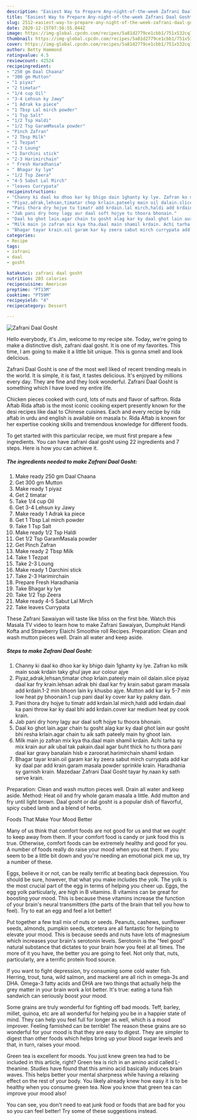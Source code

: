 ```yaml
---
description: "Easiest Way to Prepare Any-night-of-the-week Zafrani Daal Gosht"
title: "Easiest Way to Prepare Any-night-of-the-week Zafrani Daal Gosht"
slug: 2512-easiest-way-to-prepare-any-night-of-the-week-zafrani-daal-gosht
date: 2020-12-15T07:56:55.044Z
image: https://img-global.cpcdn.com/recipes/5a81d2779ce1cbb1/751x532cq70/zafrani-daal-gosht-recipe-main-photo.jpg
thumbnail: https://img-global.cpcdn.com/recipes/5a81d2779ce1cbb1/751x532cq70/zafrani-daal-gosht-recipe-main-photo.jpg
cover: https://img-global.cpcdn.com/recipes/5a81d2779ce1cbb1/751x532cq70/zafrani-daal-gosht-recipe-main-photo.jpg
author: Betty Hammond
ratingvalue: 4.5
reviewcount: 42524
recipeingredient:
- "250 gm Daal Chaana"
- "300 gm Mutton"
- "1 piyaz"
- "2 timatar"
- "1/4 cup Oil"
- "3-4 Lehsun ky Jawy"
- "1 Adrak ka piece"
- "1 Tbsp Lal mirch powder"
- "1 Tsp Salt"
- "1/2 Tsp Haldi"
- "1/2 Tsp GaramMasala powder"
- "Pinch Zafran"
- "2 Tbsp Milk"
- "1 Tezpat"
- "2-3 Loung"
- "1 Darchini stick"
- "2-3 Harimirchain"
- " Fresh Haradhania"
- " Bhagar ky lye"
- "1/2 Tsp Zeera"
- "4-5 Sabut Lal Mirch"
- "leaves Currypata"
recipeinstructions:
- "Channy ki daal ko dhoo kar ky bhigo dain 1ghanty ky lye. Zafran ko milk main soak krdain taky ghul jaye aur colour ajye"
- "Piyaz,adrak,lehsan,timatar chop krlain.pateely main oil dalain.slice piyaz daal kar fry krain.lehsan adrak bhi daal kar fry krain.sabut garam masala add krdain.1-2 min bhoon lain ky khusbo ajye. Mutton add kar ky 5-7 min low heat py bhoonain.1 cup pani daal ky cover kar ky pakny dain."
- "Pani thora dry hojye tu timatr add krdain.lal mirch,haldi add krdain.daal ka pani throw kar ky daal bhi add krdain.cover kar medium heat py cook krain."
- "Jab pani dry hony lagy aur daal soft hojye tu thoora bhonain."
- "Daal ko ghot lain.agar chain tu gosht alag kar ky daal ghot lain aur gosht bhi resha krlain.agar chain tu aik sath pateely main hy ghoot lain."
- "Milk main jo zafran mix kya tha.daal main shamil krdain. Achi tarha sy mix krain aur aik ubal tak pakain.daal agar buht thick ho tu thora pani daal kar gravy banalain hisb e zaroorat.harimirchain shamil krdain"
- "Bhagar tayar krain.oil garam kar ky zeera sabut mirch currypata add kar ky daal par add krain.garam masala powder sprinkle krain. Haradhania sy garnish krain. Mazedaar Zafrani Daal Gosht tayar hy.naan ky sath serve krain."
categories:
- Recipe
tags:
- zafrani
- daal
- gosht

katakunci: zafrani daal gosht 
nutrition: 203 calories
recipecuisine: American
preptime: "PT13M"
cooktime: "PT59M"
recipeyield: "4"
recipecategory: Dessert

---
```



![Zafrani Daal Gosht](https://img-global.cpcdn.com/recipes/5a81d2779ce1cbb1/751x532cq70/zafrani-daal-gosht-recipe-main-photo.jpg)

Hello everybody, it's Jim, welcome to my recipe site. Today, we're going to make a distinctive dish, zafrani daal gosht. It is one of my favorites. This time, I am going to make it a little bit unique. This is gonna smell and look delicious.

Zafrani Daal Gosht is one of the most well liked of recent trending meals in the world. It is simple, it is fast, it tastes delicious. It's enjoyed by millions every day. They are fine and they look wonderful. Zafrani Daal Gosht is something which I have loved my entire life.

Chicken pieces cooked with curd, lots of nuts and flavor of saffron. Rida Aftab Rida aftab is the most iconic cooking expert presently known for the desi recipes like daal to Chinese cuisines. Each and every recipe by rida aftab in urdu and english is available on masala tv. Rida Aftab is known for her expertise cooking skills and tremendous knowledge for different foods.


To get started with this particular recipe, we must first prepare a few ingredients. You can have zafrani daal gosht using 22 ingredients and 7 steps. Here is how you can achieve it.

<!--inarticleads1-->

##### The ingredients needed to make Zafrani Daal Gosht:

1. Make ready 250 gm Daal Chaana
1. Get 300 gm Mutton
1. Make ready 1 piyaz
1. Get 2 timatar
1. Take 1/4 cup Oil
1. Get 3-4 Lehsun ky Jawy
1. Make ready 1 Adrak ka piece
1. Get 1 Tbsp Lal mirch powder
1. Take 1 Tsp Salt
1. Make ready 1/2 Tsp Haldi
1. Get 1/2 Tsp GaramMasala powder
1. Get Pinch Zafran
1. Make ready 2 Tbsp Milk
1. Take 1 Tezpat
1. Take 2-3 Loung
1. Make ready 1 Darchini stick
1. Take 2-3 Harimirchain
1. Prepare  Fresh Haradhania
1. Take  Bhagar ky lye
1. Take 1/2 Tsp Zeera
1. Make ready 4-5 Sabut Lal Mirch
1. Take leaves Currypata


These Zafrani Sawaiyan will taste like bliss on the first bite. Watch this Masala TV video to learn how to make Zafrani Sawaiyan, Dumphukt Handi Kofta and Strawberry Elaichi Smoothie roll Recipes. Preparation: Clean and wash mutton pieces well. Drain all water and keep aside. 

<!--inarticleads2-->

##### Steps to make Zafrani Daal Gosht:

1. Channy ki daal ko dhoo kar ky bhigo dain 1ghanty ky lye. Zafran ko milk main soak krdain taky ghul jaye aur colour ajye
1. Piyaz,adrak,lehsan,timatar chop krlain.pateely main oil dalain.slice piyaz daal kar fry krain.lehsan adrak bhi daal kar fry krain.sabut garam masala add krdain.1-2 min bhoon lain ky khusbo ajye. Mutton add kar ky 5-7 min low heat py bhoonain.1 cup pani daal ky cover kar ky pakny dain.
1. Pani thora dry hojye tu timatr add krdain.lal mirch,haldi add krdain.daal ka pani throw kar ky daal bhi add krdain.cover kar medium heat py cook krain.
1. Jab pani dry hony lagy aur daal soft hojye tu thoora bhonain.
1. Daal ko ghot lain.agar chain tu gosht alag kar ky daal ghot lain aur gosht bhi resha krlain.agar chain tu aik sath pateely main hy ghoot lain.
1. Milk main jo zafran mix kya tha.daal main shamil krdain. Achi tarha sy mix krain aur aik ubal tak pakain.daal agar buht thick ho tu thora pani daal kar gravy banalain hisb e zaroorat.harimirchain shamil krdain
1. Bhagar tayar krain.oil garam kar ky zeera sabut mirch currypata add kar ky daal par add krain.garam masala powder sprinkle krain. Haradhania sy garnish krain. Mazedaar Zafrani Daal Gosht tayar hy.naan ky sath serve krain.


Preparation: Clean and wash mutton pieces well. Drain all water and keep aside. Method: Heat oil and fry whole garam masala a little. Add mutton and fry until light brown. Daal gosht or dal gosht is a popular dish of flavorful, spicy cubed lamb and a blend of herbs. 

Foods That Make Your Mood Better


Many of us think that comfort foods are not good for us and that we ought to keep away from them. If your comfort food is candy or junk food this is true. Otherwise, comfort foods can be extremely healthy and good for you. A number of foods really do raise your mood when you eat them. If you seem to be a little bit down and you're needing an emotional pick me up, try a number of these.

Eggs, believe it or not, can be really terrific at beating back depression. You should be sure, however, that what you make includes the yolk. The yolk is the most crucial part of the egg in terms of helping you cheer up. Eggs, the egg yolk particularly, are high in B vitamins. B vitamins can be great for boosting your mood. This is because these vitamins increase the function of your brain's neural transmitters (the parts of the brain that tell you how to feel). Try to eat an egg and feel a lot better!

Put together a few trail mix of nuts or seeds. Peanuts, cashews, sunflower seeds, almonds, pumpkin seeds, etcetera are all fantastic for helping to elevate your mood. This is because seeds and nuts have lots of magnesium which increases your brain's serotonin levels. Serotonin is the "feel good" natural substance that dictates to your brain how you feel at all times. The more of it you have, the better you are going to feel. Not only that, nuts, particularly, are a terrific protein food source.

If you want to fight depression, try consuming some cold water fish. Herring, trout, tuna, wild salmon, and mackerel are all rich in omega-3s and DHA. Omega-3 fatty acids and DHA are two things that actually help the grey matter in your brain work a lot better. It's true: eating a tuna fish sandwich can seriously boost your mood. 

Some grains are truly wonderful for fighting off bad moods. Teff, barley, millet, quinoa, etc are all wonderful for helping you be in a happier state of mind. They can help you feel full for longer as well, which is a mood improver. Feeling famished can be terrible! The reason these grains are so wonderful for your mood is that they are easy to digest. They are simpler to digest than other foods which helps bring up your blood sugar levels and that, in turn, raises your mood.

Green tea is excellent for moods. You just knew green tea had to be included in this article, right? Green tea is rich in an amino acid called L-theanine. Studies have found that this amino acid basically induces brain waves. This helps better your mental sharpness while having a relaxing effect on the rest of your body. You likely already knew how easy it is to be healthy when you consume green tea. Now you know that green tea can improve your mood also!

You can see, you don't need to eat junk food or foods that are bad for you so you can feel better! Try  some  of  these  suggestions  instead.


